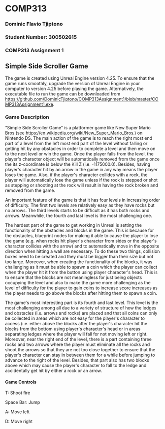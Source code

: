 # COMP313
### Dominic Flavio Tjiptono
### Student Number: 300502615
### COMP313 Assignment 1

## Simple Side Scroller Game

The game is created using Unreal Engine version 4.25. To ensure that the game runs smoothly, upgrade the version of Unreal Engine in your computer to
version 4.25 before playing the game. Alternatively, the executable file to run the game can be downloaded from 
https://github.com/DominicTjiptono/COMP313Assignment1/blob/master/COMP313Assignment1.exe.

### Game Description

"Simple Side Scroller Game" is a platformer game like New Super Mario Bros (see https://en.wikipedia.org/wiki/New_Super_Mario_Bros.) on Nintendo DS. The main
action of the game is to reach the right most end part of a level from the left most end part of the level without falling or getting hit by any obstacles 
in order to complete a level and then move on to the next level or win the game. Once the player falls from the level, the player's character object will be
automatically removed from the game once the its z-coordinate is below the Kill Z (i.e. -1175000.0). Besides, having player's character hit by an arrow in the game
in any way means the player loses the game. Also, if the player's character collides with a rock, the player will automatically lose the game unless if the rock
is stepped or shot as stepping or shooting at the rock will result in having the rock broken and removed from the game.

An important feature of the game is that it has four levels in increasing order of difficulty. The first two levels are relatively easy as they have rocks but no arrows.
The third levels starts to be difficult as it has both rocks and arrows. Meanwhile, the fourth and last level is the most challenging one.

The hardest part of the game to get working in Unreal is setting the functionality of the obstacles and blocks in the game. This is because for the obstacles, 
blueprint nodes for making it able to cause the player to lose the game (e.g. when rocks hit player's character from sides or the player's character collides with the arrow)
and to automatically move in the opposite direction when hitting a wall are necessary. To do these two things, collision boxes need to be created and they must be bigger than 
their size but not too large. Moreover, when creating the functionality of the blocks, it was challenging as it must be able to spawn a coin which the player can collect 
when the player hit it from the button using player character's head. This is to ensure that the blocks are not meaningless for just being objects occupying the level and also to 
make the game more challenging as the level of difficulty for the player to gain coins to increase score increases as the player needs to go above the blocks after hitting them to 
spawn a coin.

The game's most interesting part is its fourth and last level. This level is the most challenging among all due to a variety of structure of how the ledges and obstacles (i.e. 
arrows and rocks) are placed and that all coins can only be collected in areas which are not easy for the player's character to access (i.e. either above the blocks after the
player's character hit the blocks from the bottom using player's character's head or in areas separating ledges where the player will fall for not moving left or right. 
Moreover, near the right end of the level, there is a part containing three rocks and two arrows where the player must eliminate all the rocks and shoot the arrows so that they 
are not too close together to ensure that the player's character can stay in between them for a while before jumping to advance to the right of the level. Besides, that part 
also has two blocks above which may cause the player's character to fall to the ledge and accidentally get hit by either a rock or an arrow.

#### Game Controls
T: Shoot fire

Space Bar: Jump

A: Move left

D: Move right
